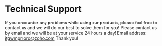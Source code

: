 # Technical Support
If you encounter any problems while using our products, please feel free to contact us and we will do our best to solve them for you!
Please contact us by email and we will be at your service 24 hours a day!
Email address: itgwmpmoro@zoho.com
Thank you!
